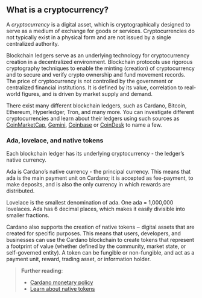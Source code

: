 ## What is a cryptocurrency?

A *cryptocurrency* is a digital asset, which is cryptographically designed to serve as a medium of exchange for goods or services. Cryptocurrencies do not typically exist in a physical form and are not issued by a single centralized authority.

Blockchain ledgers serve as an underlying technology for cryptocurrency creation in a decentralized environment. Blockchain protocols use rigorous cryptography techniques to enable the minting (creation) of cryptocurrency and to secure and verify crypto ownership and fund movement records. The price of cryptocurrency is not controlled by the government or centralized financial institutions. It is defined by its value, correlation to real-world figures, and is driven by market supply and demand.

There exist many different blockchain ledgers, such as Cardano, Bitcoin, Ethereum, Hyperledger, Tron, and many more. You can investigate different cryptocurrencies and learn about their ledgers using such sources as [CoinMarketCap](https://coinmarketcap.com/), [Gemini](https://www.gemini.com/prices), [Coinbase](https://www.coinbase.com/) or [CoinDesk](https://www.coindesk.com/coindesk20) to name a few.

### Ada, lovelace, and native tokens

Each blockchain ledger has its underlying cryptocurrency - the ledger’s native currency.

Ada is Cardano’s native currency - the principal currency. This means that ada is the main payment unit on Cardano; it is accepted as fee-payment, to make deposits, and is also the only currency in which rewards are distributed.

Lovelace is the smallest denomination of ada. One ada = 1,000,000 lovelaces. Ada has 6 decimal places, which makes it easily divisible into smaller fractions.

Cardano also supports the creation of native tokens ‒ digital assets that are created for specific purposes. This means that users, developers, and businesses can use the Cardano blockchain to create tokens that represent a footprint of value (whether defined by the community, market state, or self-governed entity). A token can be fungible or non-fungible, and act as a payment unit, reward, trading asset, or information holder.

> **Further reading**:
> -   [Cardano monetary policy](https://docs.cardano.org/en/latest/explore-cardano/cardano-monetary-policy.html) 
> -   [Learn about native tokens](https://docs.cardano.org/en/latest/native-tokens/learn-about-native-tokens.html#)
